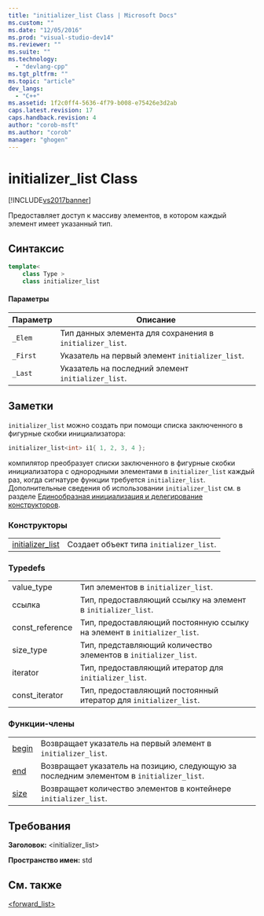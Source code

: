 ```yaml
---
title: "initializer_list Class | Microsoft Docs"
ms.custom: ""
ms.date: "12/05/2016"
ms.prod: "visual-studio-dev14"
ms.reviewer: ""
ms.suite: ""
ms.technology: 
  - "devlang-cpp"
ms.tgt_pltfrm: ""
ms.topic: "article"
dev_langs: 
  - "C++"
ms.assetid: 1f2c0ff4-5636-4f79-b008-e75426e3d2ab
caps.latest.revision: 17
caps.handback.revision: 4
author: "corob-msft"
ms.author: "corob"
manager: "ghogen"
---
```

# initializer_list Class
[!INCLUDE[vs2017banner](../assembler/inline/includes/vs2017banner.md)]

Предоставляет доступ к массиву элементов, в котором каждый элемент имеет указанный тип.  
  
## Синтаксис  
  
```cpp  
template<  
    class Type >  
    class initializer_list  
```  
  
#### Параметры  
  
|Параметр|Описание|  
|--------------|--------------|  
|`_Elem`|Тип данных элемента для сохранения в `initializer_list`.|  
|`_First`|Указатель на первый элемент `initializer_list`.|  
|`_Last`|Указатель на последний элемент `initializer_list`.|  
  
## Заметки  
 `initializer_list` можно создать при помощи списка заключенного в фигурные скобки инициализатора:  
  
```cpp  
initializer_list<int> i1{ 1, 2, 3, 4 };  
```  
  
 компилятор преобразует списки заключенного в фигурные скобки инициализатора с однородными элементами в `initializer_list` каждый раз, когда сигнатуре функции требуется `initializer_list`.  Дополнительные сведения об использовании `initializer_list` см. в разделе [Единообразная инициализация и делегирование конструкторов](../cpp/uniform-initialization-and-delegating-constructors.md).  
  
### Конструкторы  
  
|||  
|-|-|  
|[initializer\_list](../Topic/forward_list::forward_list.md)|Создает объект типа `initializer_list`.|  
  
### Typedefs  
  
|||  
|-|-|  
|value\_type|Тип элементов в `initializer_list`.|  
|ссылка|Тип, предоставляющий ссылку на элемент в `initializer_list`.|  
|const\_reference|Тип, предоставляющий постоянную ссылку на элемент в `initializer_list`.|  
|size\_type|Тип, представляющий количество элементов в `initializer_list`.|  
|iterator|Тип, предоставляющий итератор для `initializer_list`.|  
|const\_iterator|Тип, предоставляющий постоянный итератор для `initializer_list`.|  
  
### Функции\-члены  
  
|||  
|-|-|  
|[begin](../Topic/initializer_list::begin.md)|Возвращает указатель на первый элемент в `initializer_list`.|  
|[end](../Topic/initializer_list::end.md)|Возвращает указатель на позицию, следующую за последним элементом в `initializer_list`.|  
|[size](../Topic/initializer_list::size.md)|Возвращает количество элементов в контейнере `initializer_list`.|  
  
## Требования  
 **Заголовок:** \<initializer\_list\>  
  
 **Пространство имен:** std  
  
## См. также  
 [\<forward\_list\>](../standard-library/forward-list.md)
